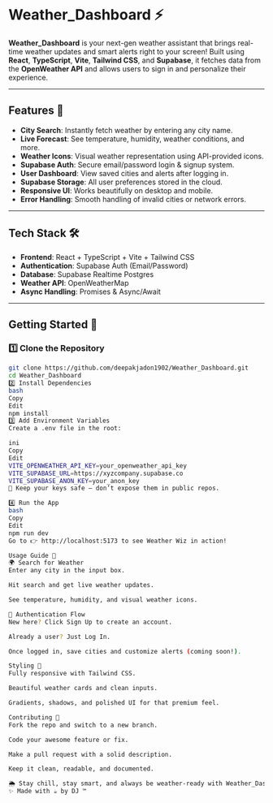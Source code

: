 # Weather_Dashboard ⚡

**Weather_Dashboard** is your next-gen weather assistant that brings real-time weather updates and smart alerts right to your screen! Built using **React**, **TypeScript**, **Vite**, **Tailwind CSS**, and **Supabase**, it fetches data from the **OpenWeather API** and allows users to sign in and personalize their experience.

---

## Features 🚀

- **City Search**: Instantly fetch weather by entering any city name.
- **Live Forecast**: See temperature, humidity, weather conditions, and more.
- **Weather Icons**: Visual weather representation using API-provided icons.
- **Supabase Auth**: Secure email/password login & signup system.
- **User Dashboard**: View saved cities and alerts after logging in.
- **Supabase Storage**: All user preferences stored in the cloud.
- **Responsive UI**: Works beautifully on desktop and mobile.
- **Error Handling**: Smooth handling of invalid cities or network errors.

---

## Tech Stack 🛠️

- **Frontend**: React + TypeScript + Vite + Tailwind CSS  
- **Authentication**: Supabase Auth (Email/Password)  
- **Database**: Supabase Realtime Postgres  
- **Weather API**: OpenWeatherMap  
- **Async Handling**: Promises & Async/Await  

---

## Getting Started 🏁

### 1️⃣ Clone the Repository
```bash
git clone https://github.com/deepakjadon1902/Weather_Dashboard.git
cd Weather_Dashboard
2️⃣ Install Dependencies
bash
Copy
Edit
npm install
3️⃣ Add Environment Variables
Create a .env file in the root:

ini
Copy
Edit
VITE_OPENWEATHER_API_KEY=your_openweather_api_key
VITE_SUPABASE_URL=https://xyzcompany.supabase.co
VITE_SUPABASE_ANON_KEY=your_anon_key
🔐 Keep your keys safe — don’t expose them in public repos.

4️⃣ Run the App
bash
Copy
Edit
npm run dev
Go to 👉 http://localhost:5173 to see Weather Wiz in action!

Usage Guide 📖
🌍 Search for Weather
Enter any city in the input box.

Hit search and get live weather updates.

See temperature, humidity, and visual weather icons.

🔐 Authentication Flow
New here? Click Sign Up to create an account.

Already a user? Just Log In.

Once logged in, save cities and customize alerts (coming soon!).

Styling 🎨
Fully responsive with Tailwind CSS.

Beautiful weather cards and clean inputs.

Gradients, shadows, and polished UI for that premium feel.

Contributing 🤝
Fork the repo and switch to a new branch.

Code your awesome feature or fix.

Make a pull request with a solid description.

Keep it clean, readable, and documented.

🌦️ Stay chill, stay smart, and always be weather-ready with Weather_Dashboard
✨ Made with ☕ by DJ ™
